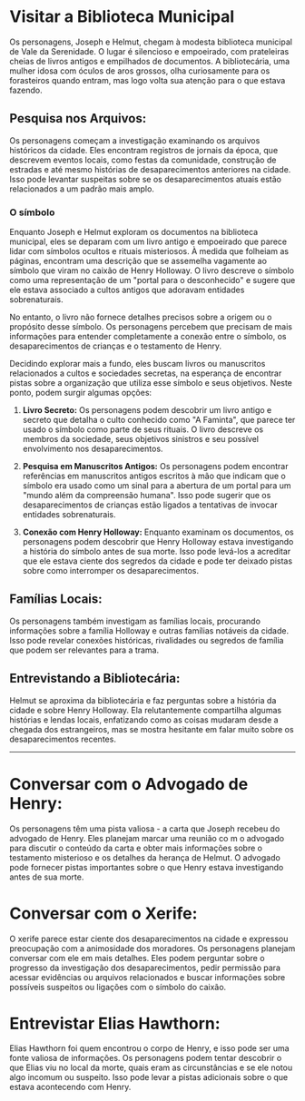 # **Visitar a Biblioteca Municipal**

Os personagens, Joseph e Helmut, chegam à modesta biblioteca municipal de Vale da Serenidade. O lugar é silencioso e empoeirado, com prateleiras cheias de livros antigos e empilhados de documentos. A bibliotecária, uma mulher idosa com óculos de aros grossos, olha curiosamente para os forasteiros quando entram, mas logo volta sua atenção para o que estava fazendo.

## **Pesquisa nos Arquivos:** 
Os personagens começam a investigação examinando os arquivos históricos da cidade. Eles encontram registros de jornais da época, que descrevem eventos locais, como festas da comunidade, construção de estradas e até mesmo histórias de desaparecimentos anteriores na cidade. Isso pode levantar suspeitas sobre se os desaparecimentos atuais estão relacionados a um padrão mais amplo.

### O símbolo
Enquanto Joseph e Helmut exploram os documentos na biblioteca municipal, eles se deparam com um livro antigo e empoeirado que parece lidar com símbolos ocultos e rituais misteriosos. À medida que folheiam as páginas, encontram uma descrição que se assemelha vagamente ao símbolo que viram no caixão de Henry Holloway. O livro descreve o símbolo como uma representação de um "portal para o desconhecido" e sugere que ele estava associado a cultos antigos que adoravam entidades sobrenaturais.

No entanto, o livro não fornece detalhes precisos sobre a origem ou o propósito desse símbolo. Os personagens percebem que precisam de mais informações para entender completamente a conexão entre o símbolo, os desaparecimentos de crianças e o testamento de Henry.

Decidindo explorar mais a fundo, eles buscam livros ou manuscritos relacionados a cultos e sociedades secretas, na esperança de encontrar pistas sobre a organização que utiliza esse símbolo e seus objetivos. Neste ponto, podem surgir algumas opções:

1. **Livro Secreto:** Os personagens podem descobrir um livro antigo e secreto que detalha o culto conhecido como "A Faminta", que parece ter usado o símbolo como parte de seus rituais. O livro descreve os membros da sociedade, seus objetivos sinistros e seu possível envolvimento nos desaparecimentos.
    
2. **Pesquisa em Manuscritos Antigos:** Os personagens podem encontrar referências em manuscritos antigos escritos à mão que indicam que o símbolo era usado como um sinal para a abertura de um portal para um "mundo além da compreensão humana". Isso pode sugerir que os desaparecimentos de crianças estão ligados a tentativas de invocar entidades sobrenaturais.
    
3. **Conexão com Henry Holloway:** Enquanto examinam os documentos, os personagens podem descobrir que Henry Holloway estava investigando a história do símbolo antes de sua morte. Isso pode levá-los a acreditar que ele estava ciente dos segredos da cidade e pode ter deixado pistas sobre como interromper os desaparecimentos.
    
## **Famílias Locais:** 
Os personagens também investigam as famílias locais, procurando informações sobre a família Holloway e outras famílias notáveis da cidade. Isso pode revelar conexões históricas, rivalidades ou segredos de família que podem ser relevantes para a trama.
    
## **Entrevistando a Bibliotecária:** 
Helmut se aproxima da bibliotecária e faz perguntas sobre a história da cidade e sobre Henry Holloway. Ela relutantemente compartilha algumas histórias e lendas locais, enfatizando como as coisas mudaram desde a chegada dos estrangeiros, mas se mostra hesitante em falar muito sobre os desaparecimentos recentes.

---

# **Conversar com o Advogado de Henry:** 
Os personagens têm uma pista valiosa - a carta que Joseph recebeu do advogado de Henry. Eles planejam marcar uma reunião co m o advogado para discutir o conteúdo da carta e obter mais informações sobre o testamento misterioso e os detalhes da herança de Helmut. O advogado pode fornecer pistas importantes sobre o que Henry estava investigando antes de sua morte.
    
# **Conversar com o Xerife:** 
O xerife parece estar ciente dos desaparecimentos na cidade e expressou preocupação com a animosidade dos moradores. Os personagens planejam conversar com ele em mais detalhes. Eles podem perguntar sobre o progresso da investigação dos desaparecimentos, pedir permissão para acessar evidências ou arquivos relacionados e buscar informações sobre possíveis suspeitos ou ligações com o símbolo do caixão.
    
# **Entrevistar Elias Hawthorn:** 
Elias Hawthorn foi quem encontrou o corpo de Henry, e isso pode ser uma fonte valiosa de informações. Os personagens podem tentar descobrir o que Elias viu no local da morte, quais eram as circunstâncias e se ele notou algo incomum ou suspeito. Isso pode levar a pistas adicionais sobre o que estava acontecendo com Henry.
